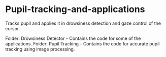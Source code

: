 # Pupil-tracking-and-applications
Tracks pupil and applies it in drowsiness detection and gaze control of the cursor.

Folder: Drowsiness Detector - Contains the code for some of the applications.
Folder: Pupil Tracking - Contains the code for accurate pupil tracking using image processing.
